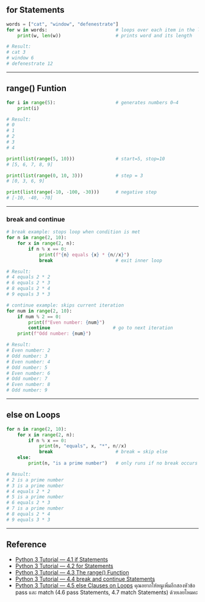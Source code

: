 ## for Statements 
```python
words = ["cat", "window", "defenestrate"]
for w in words:                         # loops over each item in the list
    print(w, len(w))                    # prints word and its length

# Result:
# cat 3
# window 6
# defenestrate 12
```
---
## range() Funtion 
```python
for i in range(5):                      # generates numbers 0–4
    print(i)

# Result:
# 0
# 1
# 2
# 3
# 4

print(list(range(5, 10)))               # start=5, stop=10
# [5, 6, 7, 8, 9]

print(list(range(0, 10, 3)))            # step = 3
# [0, 3, 6, 9]

print(list(range(-10, -100, -30)))      # negative step
# [-10, -40, -70]

```
---
### break and continue 

```python
# break example: stops loop when condition is met
for n in range(2, 10):
    for x in range(2, n):
        if n % x == 0:
            print(f"{n} equals {x} * {n//x}")
            break                       # exit inner loop

# Result:
# 4 equals 2 * 2
# 6 equals 2 * 3
# 8 equals 2 * 4
# 9 equals 3 * 3

# continue example: skips current iteration
for num in range(2, 10):
    if num % 2 == 0:
        print(f"Even number: {num}")
        continue                       # go to next iteration
    print(f"Odd number: {num}")

# Result:
# Even number: 2
# Odd number: 3
# Even number: 4
# Odd number: 5
# Even number: 6
# Odd number: 7
# Even number: 8
# Odd number: 9

```
---
## else on Loops 
```python
for n in range(2, 10):
    for x in range(2, n):
        if n % x == 0:
            print(n, "equals", x, "*", n//x)
            break                       # break = skip else
    else:
        print(n, "is a prime number")   # only runs if no break occurs

# Result:
# 2 is a prime number
# 3 is a prime number
# 4 equals 2 * 2
# 5 is a prime number
# 6 equals 2 * 3
# 7 is a prime number
# 8 equals 2 * 4
# 9 equals 3 * 3

```
---
## Reference
- [Python 3 Tutorial — 4.1 if Statements](https://docs.python.org/3/tutorial/controlflow.html#if-statements)  
- [Python 3 Tutorial — 4.2 for Statements](https://docs.python.org/3/tutorial/controlflow.html#for-statements)  
- [Python 3 Tutorial — 4.3 The range() Function](https://docs.python.org/3/tutorial/controlflow.html#the-range-function)  
- [Python 3 Tutorial — 4.4 break and continue Statements](https://docs.python.org/3/tutorial/controlflow.html#break-and-continue-statements)  
- [Python 3 Tutorial — 4.5 else Clauses on Loops](https://docs.python.org/3/tutorial/controlflow.html#else-clauses-on-loops)
คุณอยากให้หนูเพิ่มอีกสองหัวข้อ pass และ match (4.6 pass Statements, 4.7 match Statements) ด้วยเลยไหมคะ
